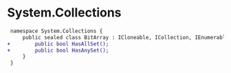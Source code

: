 # System.Collections

``` diff
 namespace System.Collections {
     public sealed class BitArray : ICloneable, ICollection, IEnumerable {
+        public bool HasAllSet();
+        public bool HasAnySet();
     }
 }
```

